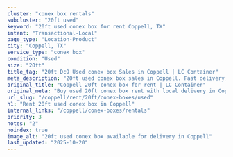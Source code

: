 ```yaml
---
cluster: "conex box rentals"
subcluster: "20ft used"
keyword: "20ft used conex box for rent Coppell, TX"
intent: "Transactional-Local"
page_type: "Location-Product"
city: "Coppell, TX"
service_type: "conex box"
condition: "Used"
size: "20ft"
title_tag: "20ft Dc9 Used conex box Sales in Coppell | LC Container"
meta_description: "20ft used conex box sales in Coppell. Fast delivery, competitive pricing. Serving conex boxes area. Quote ID: VZI. Call (214) 524-4168 for your free quote today."
original_title: "Coppell 20ft conex box for rent | LC Container"
original_meta: "Buy used 20ft conex box rent with local delivery in Coppell, TX. LC Container — local Since 2003. Request a fast quote today."
url_slug: "/coppell/rent/20ft/conex-boxes/used"
h1: "Rent 20ft used conex box in Coppell"
internal_links: "/coppell/conex-boxes/rentals"
priority: 3
notes: "2"
noindex: true
image_alt: "20ft used conex box available for delivery in Coppell"
last_updated: "2025-10-20"
---
```


<!-- TODO: Add unique city/inventory copy, images, and internal links here. -->
